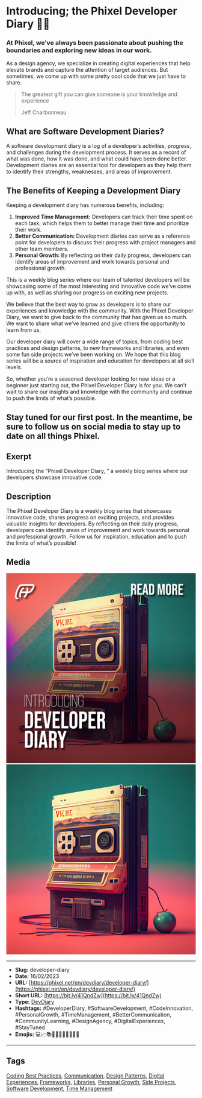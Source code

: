 # Introducing; the Phixel Developer Diary 👨‍💻
### At Phixel, we’ve always been passionate about pushing the boundaries and exploring new ideas in our work.

As a design agency, we specialize in creating digital experiences that help elevate brands and capture the attention of target audiences. But sometimes, we come up with some pretty cool code that we just have to share.

> The greatest gift you can give someone is your knowledge and experience
>
> Jeff Charbonneau

## What are Software Development Diaries?

A software development diary is a log of a developer’s activities, progress, and challenges during the development process. It serves as a record of what was done, how it was done, and what could have been done better. Development diaries are an essential tool for developers as they help them to identify their strengths, weaknesses, and areas of improvement.

## The Benefits of Keeping a Development Diary

Keeping a development diary has numerous benefits, including:

1. **Improved Time Management:** Developers can track their time spent on each task, which helps them to better manage their time and prioritize their work.
2. **Better Communication:** Development diaries can serve as a reference point for developers to discuss their progress with project managers and other team members.
3. **Personal Growth:** By reflecting on their daily progress, developers can identify areas of improvement and work towards personal and professional growth.

This is a weekly blog series where our team of talented developers will be showcasing some of the most interesting and innovative code we’ve come up with, as well as sharing our progress on exciting new projects.

We believe that the best way to grow as developers is to share our experiences and knowledge with the community. With the Phixel Developer Diary, we want to give back to the community that has given us so much. We want to share what we’ve learned and give others the opportunity to learn from us.

Our developer diary will cover a wide range of topics, from coding best practices and design patterns, to new frameworks and libraries, and even some fun side projects we’ve been working on. We hope that this blog series will be a source of inspiration and education for developers at all skill levels.

So, whether you’re a seasoned developer looking for new ideas or a beginner just starting out, the Phixel Developer Diary is for you. We can’t wait to share our insights and knowledge with the community and continue to push the limits of what’s possible.

Stay tuned for our first post. In the meantime, be sure to follow us on social media to stay up to date on all things Phixel.
------------
## Exerpt
Introducing the “Phixel Developer Diary, ” a weekly blog series where our developers showcase innovative code.
## Description
The Phixel Developer Diary is a weekly blog series that showcases innovative code, shares progress on exciting projects, and provides valuable insights for developers. By reflecting on their daily progress, developers can identify areas of improvement and work towards personal and professional growth. Follow us for inspiration, education and to push the limits of what’s possible!
## Media
<img src="media/53983573/cover-developer-diary.jpg" loading="lazy"><br>
<img src="media/783b6cd2/developer-diary.jpg" loading="lazy"><br>

------------
- **Slug:** developer-diary
- **Date:** 16/02/2023
- **URL:** [https://phixel.net/en/devdiary/developer-diary/](https://phixel.net/en/devdiary/developer-diary/)
- **Short URL:** [https://bit.ly/41QndZw](https://bit.ly/41QndZw)
- **Type:** [DevDiary](#devdiary)
- **Hashtags:** #DeveloperDiary, #SoftwareDevelopment, #CodeInnovation, #PersonalGrowth, #TimeManagement, #BetterCommunication, #CommunityLearning, #DesignAgency, #DigitalExperiences, #StayTuned
- **Emojis:** 💻📈📚👨‍💻👩‍💻🚀🌟🤓👀

------------
## Tags
[Coding Best Practices](#coding-best-practices), [Communication](#communication), [Design Patterns](#design-patterns), [Digital Experiences](#digital-experiences), [Frameworks](#frameworks), [Libraries](#libraries), [Personal Growth](#personal-growth), [Side Projects](#side-projects), [Software Development](#software-development), [Time Management](#time-management)
